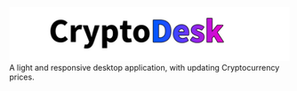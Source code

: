 ![img](https://raw.githubusercontent.com/Furqan17/crypto-desk/master/img-src/logo.png)
A light and responsive desktop application, with updating Cryptocurrency prices.

